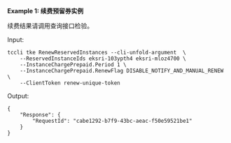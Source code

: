 **Example 1: 续费预留券实例**

续费结果请调用查询接口检验。

Input: 

```
tccli tke RenewReservedInstances --cli-unfold-argument  \
    --ReservedInstanceIds eksri-103ypth4 eksri-mloz4700 \
    --InstanceChargePrepaid.Period 1 \
    --InstanceChargePrepaid.RenewFlag DISABLE_NOTIFY_AND_MANUAL_RENEW \
    --ClientToken renew-unique-token
```

Output: 
```
{
    "Response": {
        "RequestId": "cabe1292-b7f9-43bc-aeac-f50e59521be1"
    }
}
```

